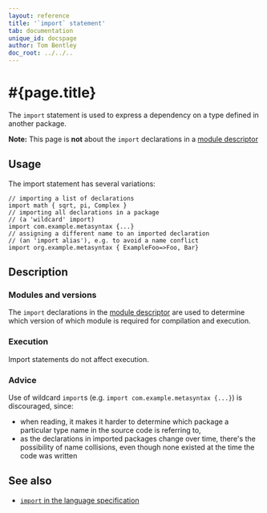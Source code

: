 ```yaml
---
layout: reference
title: '`import` statement'
tab: documentation
unique_id: docspage
author: Tom Bentley
doc_root: ../../..
---
```


# #{page.title}

The `import` statement is used to express a dependency on a type defined in 
another package.

**Note:** This page is **not** about the `import` declarations in 
a [module descriptor](../../structure/module#descriptor)

## Usage 

The import statement has several variations:

<!-- check:none -->
    // importing a list of declarations
    import math { sqrt, pi, Complex }
    // importing all declarations in a package
    // (a 'wildcard' import)
    import com.example.metasyntax {...}
    // assigning a different name to an imported declaration
    // (an 'import alias'), e.g. to avoid a name conflict
    import org.example.metasyntax { ExampleFoo=>Foo, Bar}



## Description

### Modules and versions

The `import` declarations in the 
[module descriptor](../module#descriptor) 
are used to determine which version of which module is required for 
compilation and execution.

### Execution

Import statements do not affect execution. 

### Advice

Use of wildcard `import`s (e.g. `import com.example.metasyntax {...}`) is 
discouraged, since:

* when reading, it makes it harder to determine which package a particular 
  type name in the source code is referring to,
* as the declarations in imported packages change over time, there's the 
  possibility of name collisions, even though none existed at the time 
  the code was written

## See also

* [`import` in the language specification](#{site.urls.spec_current}#imports)
